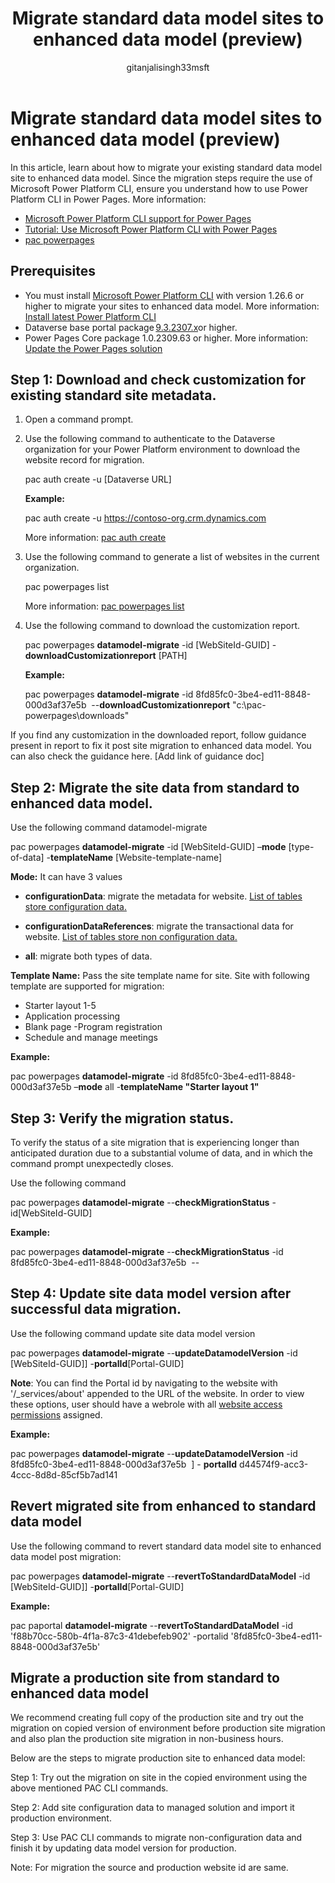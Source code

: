 ﻿---
title: Migrate standard data model sites to enhanced data model (preview)
description: Learn how to use the enhanced data model in a Power Pages site.
author:  gitanjalisingh33msft
ms.topic: conceptual
ms.custom: 
ms.date: 10/31/2023
ms.subservice:
ms.author: gisingh 
ms.reviewer: kkendrick
contributors:
    - gitanjalisingh33msft
    - professorkendrick
---

# Migrate standard data model sites to enhanced data model (preview)

In this article, learn about how to migrate your existing standard data model site to enhanced data model. Since the migration steps require the use of Microsoft Power Platform CLI, ensure you understand how to use Power Platform CLI in Power Pages. More information: 
- [Microsoft Power Platform CLI support for Power Pages](../configure/power-platform-cli.md)
- [Tutorial: Use Microsoft Power Platform CLI with Power Pages](../configure/power-platform-cli-tutorial.md)
- [pac powerpages](/power-platform/developer/cli/reference/powerpages)

## Prerequisites

- You must install [Microsoft Power Platform CLI](/power-platform/developer/cli/introduction#install-using-power-platform-tools-for-visual-studio-code) with version 1.26.6 or higher to migrate your sites to enhanced data model. More information: [Install latest Power Platform CLI](/power-platform/developer/cli/introduction#update-power-platform-cli-for-windowsmacoslinux)
- Dataverse base portal package [9.3.2307.x](/power-apps/maker/portals/versions/package-version-9.3.2209)or higher. 
- Power Pages Core package 1.0.2309.63 or higher. More information: [Update the Power Pages solution](update-solution.md)

## Step 1: Download and check customization for existing standard site metadata.

1. Open a command prompt.

1. Use the following command to authenticate to the Dataverse organization for your Power Platform environment to download the website record for migration.

    pac auth create -u \[Dataverse URL\]

    **Example:**

    pac auth create -u https://contoso-org.crm.dynamics.com

    More information: [pac auth create](/power-platform/developer/cli/reference/auth)

1. Use the following command to generate a list of websites in the current organization.

    pac powerpages list

    More information: [pac powerpages list](/power-platform/developer/cli/reference/powerpages#pac-powerpages-list)

1. Use the following command to download the customization report.

    pac powerpages **datamodel-migrate** -id \[WebSiteId-GUID\] -**downloadCustomizationreport** \[PATH\]

    **Example:**

    pac powerpages **datamodel-migrate** -id 8fd85fc0-3be4-ed11-8848-000d3af37e5b  --**downloadCustomizationreport** "c:\\pac-powerpages\\downloads"

If you find any customization in the downloaded report, follow guidance present in report to fix it post site migration to enhanced data model. You can also check the guidance here. \[Add link of guidance doc\]

## Step 2: Migrate the site data from standard to enhanced data model.

Use the following command datamodel-migrate

pac powerpages **datamodel-migrate** -id \[WebSiteId-GUID\] –**mode** \[type-of-data\] -**templateName** \[Website-template-name\]

**Mode:** It can have 3 values

- **configurationData**: migrate the metadata for website. [List of tables store configuration data.](https://learn.microsoft.com/en-us/power-pages/admin/enhanced-data-model#virtual-tables)

- **configurationDataReferences**: migrate the transactional data for website. [List of tables store non configuration data.](https://learn.microsoft.com/en-us/power-pages/admin/enhanced-data-model#nonconfiguration-tables)

- **all**: migrate both types of data.

**Template Name:** Pass the site template name for site. Site with following template are supported for migration:

- Starter layout 1-5
- Application processing
- Blank page
-Program registration
- Schedule and manage meetings

**Example:**

pac powerpages **datamodel-migrate** -id 8fd85fc0-3be4-ed11-8848-000d3af37e5b –**mode** all -**templateName "**Starter layout 1**"**

## Step 3: Verify the migration status.

To verify the status of a site migration that is experiencing longer than anticipated duration due to a substantial volume of data, and in which the command prompt unexpectedly closes.

Use the following command 

pac powerpages **datamodel-migrate** --**checkMigrationStatus** -id\[WebSiteId-GUID\]

**Example:**

pac powerpages **datamodel-migrate** --**checkMigrationStatus** -id 8fd85fc0-3be4-ed11-8848-000d3af37e5b  --

## Step 4: Update site data model version after successful data migration.

Use the following command update site data model version

pac powerpages **datamodel-migrate** --**updateDatamodelVersion** -id \[WebSiteId-GUID\]\] -**portalId**\[Portal-GUID\]

**Note**: You can find the Portal id by navigating to the website with '/\_services/about' appended to the URL of the website. In order to view these options, user should have a webrole with all [website access permissions](https://learn.microsoft.com/en-us/power-pages/security/website-access-permission) assigned.

**Example:**

pac powerpages **datamodel-migrate** --**updateDatamodelVersion** -id 8fd85fc0-3be4-ed11-8848-000d3af37e5b  \] - **portalId** d44574f9-acc3-4ccc-8d8d-85cf5b7ad141

## Revert migrated site from enhanced to standard data model

Use the following command to revert standard data model site to enhanced data model post migration:

pac powerpages **datamodel-migrate** --**revertToStandardDataModel** -id \[WebSiteId-GUID\]\] -**portalId**\[Portal-GUID\]

**Example:**

pac paportal **datamodel-migrate** --**revertToStandardDataModel** -id 'f88b70cc-580b-4f1a-87c3-41debefeb902' -portalid '8fd85fc0-3be4-ed11-8848-000d3af37e5b'

## Migrate a production site from standard to enhanced data model

We recommend creating full copy of the production site and try out the migration on copied version of environment before production site migration and also plan the production site migration in non-business hours.

Below are the steps to migrate production site to enhanced data model:

Step 1: Try out the migration on site in the copied environment using the above mentioned PAC CLI commands.

Step 2: Add site configuration data to managed solution and import it production environment.

Step 3: Use PAC CLI commands to migrate non-configuration data and finish it by updating data model version for production.

Note: For migration the source and production website id are same.
